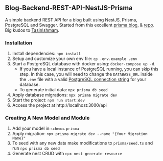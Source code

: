 ## Blog-Backend-REST-API-NestJS-Prisma

A simple backend REST API for a blog built using NestJS, Prisma, PostgreSQL and Swagger.
Started from this excellent [prisma blog](https://www.prisma.io/blog/nestjs-prisma-rest-api-7D056s1BmOL0), & [repo](https://github.com/TasinIshmam/blog-backend-rest-api-nestjs-prisma). Big kudos to [TasinIshmam](https://github.com/TasinIshmam).

### Installation

1. Install dependencies: `npm install`
2. Setup and customize your own env file: `cp .env.example .env`
3. Start a PostgreSQL database with docker using: `docker-compose up -d`.
   - If you have a local instance of PostgreSQL running, you can skip this step. In this case, you will need to change the `DATABASE_URL` inside the `.env` file with a valid [PostgreSQL connection string](https://www.prisma.io/docs/concepts/database-connectors/postgresql#connection-details) for your database.
   - To generate initial data: `npx prisma db seed`
4. Apply database migrations: `npx prisma migrate dev`
5. Start the project: `npm run start:dev`
6. Access the project at http://localhost:3000/api

### Creating A New Model and Module

1. Add your model in `schema.prisma`
2. Apply migration: `npx prisma migrate dev --name "{Your Migration Name}"`
3. To seed with any new data make modifications to `prisma/seed.ts` and run `npx prisma db seed`
4. Generate nest CRUD with `npx nest generate resource`
